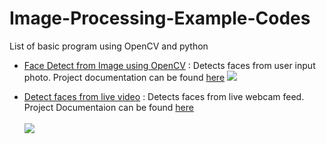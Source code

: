 # Image-Processing-Example-Codes
List of basic program using OpenCV and python

 + [Face Detect from Image using OpenCV](http://mgprojecthub.com/detect-faces-in-photos-using-opencv/) : Detects faces from user input photo. Project documentation can be found [here](http://mgprojecthub.com/detect-faces-in-photos-using-opencv/)
![](https://secureservercdn.net/198.71.233.47/sj8.e50.myftpupload.com/wp-content/uploads/2020/05/image-38.png)

 + [Detect faces from live video](http://mgprojecthub.com/detect-faces-in-live-video-using-python-and-opencv/) : Detects faces from live webcam feed. Project Documentaion can be found [here](http://mgprojecthub.com/detect-faces-in-live-video-using-python-and-opencv/) <br><br>
![](https://github.com/Mayoogh/Image-Processing-Example-Codes/blob/master/OpenCV%20Face%20Detect%20from%20Live%20Video/Output-gif.gif)
